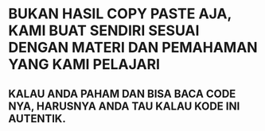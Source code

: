 # BUKAN HASIL COPY PASTE AJA, KAMI BUAT SENDIRI SESUAI DENGAN MATERI DAN PEMAHAMAN YANG KAMI PELAJARI

## KALAU ANDA PAHAM DAN BISA BACA CODE NYA, HARUSNYA ANDA TAU KALAU KODE INI AUTENTIK.
